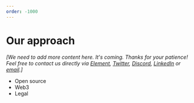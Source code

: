 ```yaml
---
order: -1000
---
```


# Our approach

_[We need to add more content here. It's coming. Thanks for your patience! Feel free to contact us directly via [Element](https://matrix.to/#/@julienbrg:matrix.org), [Twitter](https://twitter.com/julienbrg), [Discord](https://discord.gg/xw9dCeQ94Y), [LinkedIn](https://www.linkedin.com/in/julienberanger/) or [email](mailto:julien@ato.network).]_

- Open source
- Web3
- Legal
